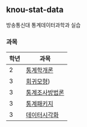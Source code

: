 ## knou-stat-data
방송통신대 통계데이터과학과 실습

### 과목

|학년 |과목     |
|---|---        |
|2  | [통계학개론]()|
|3  | [회귀모형]()) |
|3  | [통계조사방법론]()|
|3  | [통계패키지]()|
|3  | [데이터시각화]()|
  